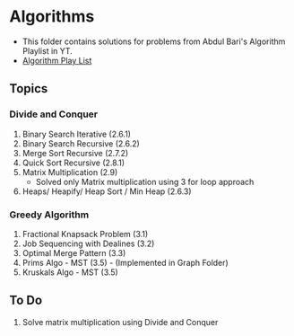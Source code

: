 # Algorithms

- This folder contains solutions for problems from Abdul Bari's Algorithm Playlist in YT.
- [Algorithm Play List](https://www.youtube.com/playlist?list=PLDN4rrl48XKpZkf03iYFl-O29szjTrs_O)

## Topics

### Divide and Conquer

1. Binary Search Iterative (2.6.1)
2. Binary Search Recursive (2.6.2)
3. Merge Sort Recursive (2.7.2)
4. Quick Sort Recursive (2.8.1)
5. Matrix Multiplication (2.9)
    - Solved only Matrix multiplication using 3 for loop approach
6. Heaps/ Heapify/ Heap Sort / Min Heap (2.6.3)

### Greedy Algorithm

1. Fractional Knapsack Problem (3.1)
2. Job Sequencing with Dealines (3.2)
3. Optimal Merge Pattern (3.3)
4. Prims Algo - MST (3.5) - (Implemented in Graph Folder)
5. Kruskals Algo - MST (3.5)




## To Do
1. Solve matrix multiplication using Divide and Conquer

